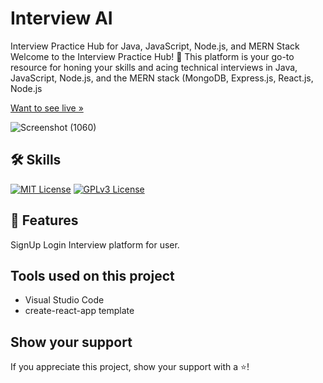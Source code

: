 # Interview AI

Interview Practice Hub for Java, JavaScript, Node.js, and MERN Stack
Welcome to the Interview Practice Hub! 🚀 This platform is your go-to resource for honing your skills and acing technical interviews in Java, JavaScript, Node.js, and the MERN stack (MongoDB, Express.js, React.js, Node.js

[Want to see live »]()

![Screenshot (1060)](https://github.com/mohdadil12345/Home_Chef/assets/123920314/48c6eeb5-c9f1-4646-a3b7-05d43ba04a03)


## 🛠 Skills
[![MIT License](https://camo.githubusercontent.com/268ac512e333b69600eb9773a8f80b7a251f4d6149642a50a551d4798183d621/68747470733a2f2f696d672e736869656c64732e696f2f62616467652f52656163742d3230323332413f7374796c653d666f722d7468652d6261646765266c6f676f3d7265616374266c6f676f436f6c6f723d363144414642)](https://choosealicense.com/licenses/mit/) [![GPLv3 License](https://camo.githubusercontent.com/93c855ae825c1757f3426f05a05f4949d3b786c5b22d0edb53143a9e8f8499f6/68747470733a2f2f696d672e736869656c64732e696f2f62616467652f4a6176615363726970742d3332333333303f7374796c653d666f722d7468652d6261646765266c6f676f3d6a617661736372697074266c6f676f436f6c6f723d463744463145)](https://opensource.org/licenses/)


## 🚀 Features
SignUp
Login
Interview platform for user.



## Tools used on this project
- Visual Studio Code
- create-react-app template
## Show your support

If you appreciate this project, show your support with a ⭐!
